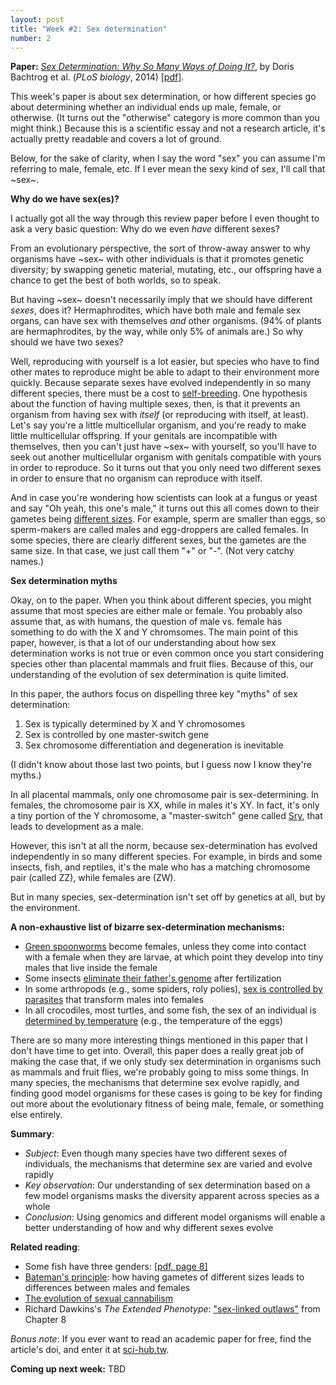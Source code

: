 ```yaml
---
layout: post
title: "Week #2: Sex determination"
number: 2
---
```


__Paper:__ [_Sex Determination: Why So Many Ways of Doing It?_](https://doi.org/10.1371/journal.pbio.1001899), by Doris Bachtrog et al. (_PLoS biology_, 2014) [[pdf]](http://journals.plos.org/plosbiology/article/file?id=10.1371/journal.pbio.1001899&type=printable).

This week's paper is about sex determination, or how different species go about determining whether an individual ends up male, female, or otherwise. (It turns out the "otherwise" category is more common than you might think.) Because this is a scientific essay and not a research article, it's actually pretty readable and covers a lot of ground.

Below, for the sake of clarity, when I say the word "sex" you can assume I'm referring to male, female, etc. If I ever mean the sexy kind of sex, I'll call that ~sex~.

__Why do we have sex(es)?__

I actually got all the way through this review paper before I even thought to ask a very basic question: Why do we even _have_ different sexes?

From an evolutionary perspective, the sort of throw-away answer to why organisms have ~sex~ with other individuals is that it promotes genetic diversity; by swapping genetic material, mutating, etc., our offspring have a chance to get the best of both worlds, so to speak.

But having ~sex~ doesn't necessarily imply that we should have different _sexes_, does it? Hermaphrodites, which have both male and female sex organs, can have sex with themselves _and_ other organisms. (94% of plants are hermaphrodites, by the way, while only 5% of animals are.) So why should we have two sexes?

Well, reproducing with yourself is a lot easier, but species who have to find other mates to reproduce might be able to adapt to their environment more quickly. Because separate sexes have evolved independently in so many different species, there must be a cost to [self-breeding](https://www.nature.com/articles/336435a0). One hypothesis about the function of having multiple sexes, then, is that it prevents an organism from having sex with _itself_ (or reproducing with itself, at least). Let's say you're a little multicellular organism, and you're ready to make little multicellular offspring. If your genitals are incompatible with themselves, then you can't just have ~sex~ with yourself, so you'll have to seek out another multicellular organism with genitals compatible with yours in order to reproduce. So it turns out that you only need two different sexes in order to ensure that no organism can reproduce with itself.

And in case you're wondering how scientists can look at a fungus or yeast and say "Oh yeah, this one's male," it turns out this all comes down to their gametes being [different sizes](https://en.wikipedia.org/wiki/Anisogamy). For example, sperm are smaller than eggs, so sperm-makers are called males and egg-droppers are called females. In some species, there are clearly different sexes, but the gametes are the same size. In that case, we just call them "+" or "-". (Not very catchy names.)

__Sex determination myths__

Okay, on to the paper. When you think about different species, you might assume that most species are either male or female. You probably also assume that, as with humans, the question of male vs. female has something to do with the X and Y chromsomes. The main point of this paper, however, is that a lot of our understanding about how sex determination works is not true or even common once you start considering species other than placental mammals and fruit flies. Because of this, our understanding of the evolution of sex determination is quite limited.

In this paper, the authors focus on dispelling three key "myths" of sex determination:

1. Sex is typically determined by X and Y chromosomes
2. Sex is controlled by one master-switch gene
3. Sex chromosome differentiation and degeneration is inevitable

(I didn't know about those last two points, but I guess now I know they're myths.)

In all placental mammals, only one chromosome pair is sex-determining. In females, the chromosome pair is XX, while in males it's XY. In fact, it's only a tiny portion of the Y chromosome, a "master-switch" gene called [Sry](https://www.nature.com/articles/364713a0), that leads to development as a male.

However, this isn't at all the norm, because sex-determination has evolved independently in so many different species. For example, in birds and some insects, fish, and reptiles, it's the male who has a matching chromosome pair (called ZZ), while females are (ZW).

But in many species, sex-determination isn't set off by genetics at all, but by the environment.

__A non-exhaustive list of bizarre sex-determination mechanisms:__

- [Green spoonworms](https://en.wikipedia.org/wiki/Bonellia_viridis) become females, unless they come into contact with a female when they are larvae, at which point they develop into tiny males that live inside the female
- Some insects [eliminate their father's genome](https://en.wikipedia.org/wiki/Pseudo-arrhenotoky) after fertilization
- In some arthropods (e.g., some spiders, roly polies), [sex is controlled by parasites](https://www.ncbi.nlm.nih.gov/pubmed/15138452) that transform males into females
- In all crocodiles, most turtles, and some fish, the sex of an individual is [determined by temperature](https://www.ncbi.nlm.nih.gov/books/NBK9989/) (e.g., the temperature of the eggs)

There are so many more interesting things mentioned in this paper that I don't have time to get into. Overall, this paper does a really great job of making the case that, if we only study sex determination in organisms such as mammals and fruit flies, we're probably going to miss some things. In many species, the mechanisms that determine sex evolve rapidly, and finding good model organisms for these cases is going to be key for finding out more about the evolutionary fitness of being male, female, or something else entirely.

__Summary__:

- _Subject_: Even though many species have two different sexes of individuals, the mechanisms that determine sex are varied and evolve rapidly
- _Key observation_: Our understanding of sex determination based on a few model organisms masks the diversity apparent across species as a whole
- _Conclusion_: Using genomics and different model organisms will enable a better understanding of how and why different sexes evolve

__Related reading__:

- Some fish have three genders: [[pdf, page 8]](http://labs.eeb.utoronto.ca/gross/Gross1984a.pdf)
- [Bateman's principle](https://en.wikipedia.org/wiki/Bateman%27s_principle): how having gametes of different sizes leads to differences between males and females
- [The evolution of sexual cannabilism](http://ib.berkeley.edu/courses/ib160/past_papers/suttle.html)
- Richard Dawkins's _The Extended Phenotype_: ["sex-linked outlaws"](https://books.google.com/books?id=kOvmDAAAQBAJ&lpg=PA440&ots=1FnD4BRibX&dq=extended%20phenotype%20male%20female%20sex&pg=PA211#v=onepage&q=%22sex-linked%20outlaws%22&f=false) from Chapter 8

_Bonus note_: If you ever want to read an academic paper for free, find the article's doi, and enter it at [sci-hub.tw](http://sci-hub.tw/).

__Coming up next week:__ TBD
